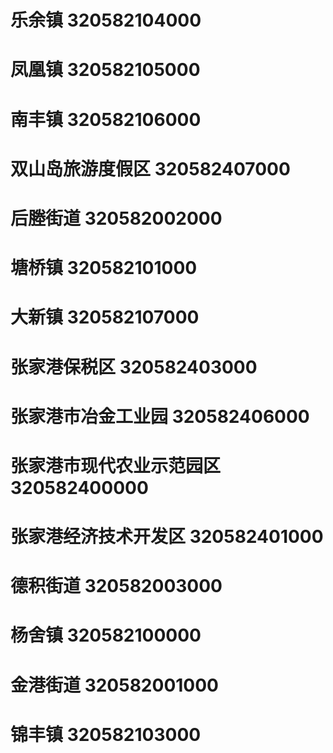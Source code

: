 # 乐余镇 320582104000
# 凤凰镇 320582105000
# 南丰镇 320582106000
# 双山岛旅游度假区 320582407000
# 后塍街道 320582002000
# 塘桥镇 320582101000
# 大新镇 320582107000
# 张家港保税区 320582403000
# 张家港市冶金工业园 320582406000
# 张家港市现代农业示范园区 320582400000
# 张家港经济技术开发区 320582401000
# 德积街道 320582003000
# 杨舍镇 320582100000
# 金港街道 320582001000
# 锦丰镇 320582103000
